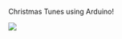 Christmas Tunes using Arduino!

<img src="https://raw.github.com/rmadhuram/ArduinoChristmasTunes/master/christmas_tunes_schem.png"></img>




